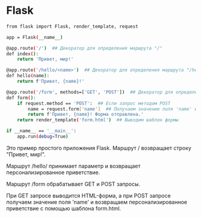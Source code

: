 # Flask
```sh
from flask import Flask, render_template, request

app = Flask(__name__)

@app.route('/')  ## Декоратор для определения маршрута "/"
def index():
    return 'Привет, мир!'

@app.route('/hello/<name>')  ## Декоратор для определения маршрута "/hello/<name>"
def hello(name):
    return f'Привет, {name}!'

@app.route('/form', methods=['GET', 'POST'])  ## Декоратор для определения маршрута "/form"
def form():
    if request.method == 'POST':  ## Если запрос методом POST
        name = request.form['name']  ## Получаем значение поля 'name' из формы
        return f'Привет, {name}! Форма отправлена.'
    return render_template('form.html')  ## Выводим шаблон формы

if __name__ == '__main__':
    app.run(debug=True)
```

Это пример простого приложения Flask. Маршрут / возвращает строку "Привет, мир!". 

Маршрут /hello/<name> принимает параметр <name> и возвращает персонализированное приветствие.

Маршрут /form обрабатывает GET и POST запросы. 

При GET запросе выводится HTML-форма, а при POST запросе получаем значение поля 'name' и возвращаем персонализированное приветствие с помощью шаблона form.html.
